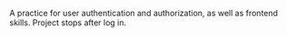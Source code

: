 A practice for user authentication and authorization, as well as frontend skills. 
Project stops after log in.
